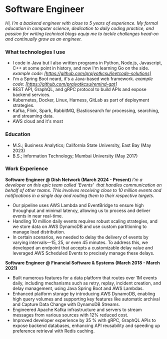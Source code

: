 # Software Engineer
*Hi, I’m a backend engineer with close to 5 years of experience. My formal education in computer science, dedication to daily coding practice, and passion for writing technical blogs equip me to tackle challenges head-on and continually grow as an engineer.*

### What technologies I use
- I code in Java but I also written programs in Python, Node.js, Javascript, C++ at some point in history, and now I'm learning Go on the side. *example code: [https://github.com/prajyotkcsu/leetcode-solutions]*
- I'm a Spring Boot neard, it's a Java-based web framework. *example code: [https://github.com/prajyotkcsu/remind-gpt]* 
- REST API, GraphQL, and gRPC protocol to build APIs and expose backend services.
- Kubernetes, Docker, Linux, Harness, GitLab as part of deployment strategies.
- Kafka, Flink, Spark, RabbitMQ, Elasticsearch for processing, searching, and streaming data.
- AWS cloud and it's most 

### Education
- M.S.; Business Analytics; California State University, East Bay (May 2023)
- B.S.; Information Technology; Mumbai University (May 2017)

### Work Experience
**Software Engineer @ Dish Network (March 2024 - Present)**
*I’m a developer on this epic team called ‘Events’  that handles communication on behalf of other teams. This involves receiving close to 10 million events and notifications in a single day and routing them to their respective targets.*
- Our pipeline uses AWS Lambda and EventBridge to ensure high throughput and minimal latency, allowing us to process and deliver events in near real-time.
- Handling 10 million daily events requires robust scaling strategies, and we store data on AWS DynamoDB and use custom partitioning to manage load distribution.
- In certain scenarios, we needed to delay the delivery of events by varying intervals—15, 25, or even 45 minutes. To address this, we developed an endpoint that accepts a customizable delay value and leveraged AWS Scheduled Events to precisely manage these delays.


**Software Engineer @ Financial Software & Systems (March 2018 - March 2021)**
- Built numerous features for a data platform that routes over 1M events daily, including mechanisms such as retry, replay, incident creation, and delay management, using Java Spring Boot and AWS Lambdas.
- Enhanced platform storage by introducing AWS DynamoDB, enabling high query volumes and supporting key features like automatic archival and Capture Data Change with DynamoDB Streams.
- Engineered Apache Kafka infrastructure and servers to stream messages from various sources with 12% reduced cost.
- Improved developer experience by 35 % with gRPC, GraphQL APIs to expose backend databases, enhancing API reusability and speeding up preference retrieval with Redis caching.
